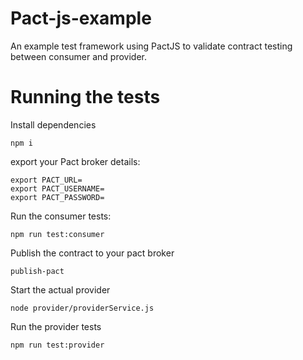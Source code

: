 # Pact-js-example
An example test framework using PactJS to validate contract testing between consumer and provider.

# Running the tests
Install dependencies

```
npm i
```

export your Pact broker details:

```
export PACT_URL=
export PACT_USERNAME=
export PACT_PASSWORD=
```

Run the consumer tests:

```
npm run test:consumer
```

Publish the contract to your pact broker

```
publish-pact
```

Start the actual provider

```
node provider/providerService.js
```

Run the provider tests

```
npm run test:provider
```
